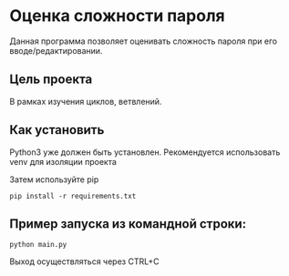 # Оценка сложности пароля
Данная программа позволяет оценивать сложность пароля при его вводе/редактировании.

## Цель проекта
В рамках изучения циклов, ветвлений. 

## Как установить
Python3 уже должен быть установлен. Рекомендуется использовать venv для изоляции проекта

Затем используйте pip

    pip install -r requirements.txt
    
## Пример запуcка из командной строки: 

    python main.py

Выход осуществляться через CTRL+C
